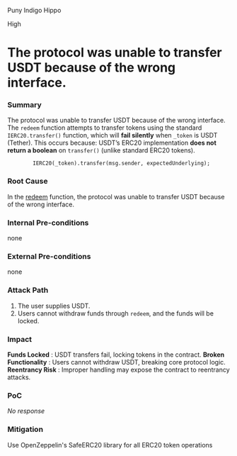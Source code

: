 Puny Indigo Hippo

High

# The protocol was unable to transfer USDT because of the wrong interface.

### Summary

The protocol was unable to transfer USDT because of the wrong interface. The `redeem` function attempts to transfer tokens using the standard `IERC20.transfer()` function, which will **fail silently** when `_token` is USDT (Tether). This occurs because:  USDT’s ERC20 implementation **does not return a boolean** on `transfer()` (unlike standard ERC20 tokens).  
```solidity
        IERC20(_token).transfer(msg.sender, expectedUnderlying);
```

### Root Cause

In the [redeem](https://github.com/sherlock-audit/2025-05-lend-audit-contest/blob/713372a1ccd8090ead836ca6b1acf92e97de4679/Lend-V2/src/LayerZero/CoreRouter.sol#L170) function, the protocol was unable to transfer USDT because of the wrong interface.

### Internal Pre-conditions

none

### External Pre-conditions

none

### Attack Path

1. The user supplies USDT.
2. Users cannot withdraw funds through `redeem`, and the funds will be locked.

### Impact

**Funds Locked** : USDT transfers fail, locking tokens in the contract. 
**Broken Functionality** : Users cannot withdraw USDT, breaking core protocol logic. 
**Reentrancy Risk** : Improper handling may expose the contract to reentrancy attacks. 

### PoC

_No response_

### Mitigation

Use OpenZeppelin's SafeERC20 library for all ERC20 token operations
